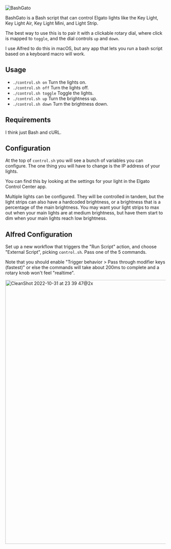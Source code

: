 ![BashGato](https://user-images.githubusercontent.com/353790/199152451-6f177acb-7621-4d39-ac08-bf56d9f6d572.png)

BashGato is a Bash script that can control Elgato lights like the Key Light, Key Light Air, Key Light Mini, and Light Strip.

The best way to use this is to pair it with a clickable rotary dial, where click is mapped to `toggle`, and the dial controls `up` and `down`.

I use Alfred to do this in macOS, but any app that lets you run a bash script based on a keyboard macro will work.

## Usage

- `./control.sh on` Turn the lights on.
- `./control.sh off` Turn the lights off.
- `./control.sh toggle` Toggle the lights.
- `./control.sh up` Turn the brightness up.
- `./control.sh down` Turn the brightness down.

## Requirements

I think just Bash and cURL.

## Configuration

At the top of `control.sh` you will see a bunch of variables you can configure. The one thing you will have to change is the IP address of your lights.

You can find this by looking at the settings for your light in the Elgato Control Center app.

Multiple lights can be configured. They will be controlled in tandem, but the light strips can also have a hardcoded brightness, or a brightness that is a percentage of the main brightness. You may want your light strips to max out when your main lights are at medium brightness, but have them start to dim when your main lights reach low brightness.

## Alfred Configuration

Set up a new workflow that triggers the "Run Script" action, and choose 
"External Script", picking `control.sh`. Pass one of the 5 commands.

Note that you should enable "Trigger behavior > Pass through modifier keys (fastest)" or else the commands will take about 200ms to complete and a rotary knob won't feel "realtime".

<img width="827" alt="CleanShot 2022-10-31 at 23 39 47@2x" src="https://user-images.githubusercontent.com/353790/199153566-37a2ff90-04d2-4f47-873f-cdd88da60bc2.png">
